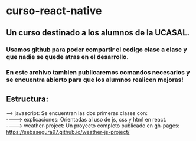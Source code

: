 # curso-react-native

## Un curso destinado a los alumnos de la UCASAL.

### Usamos github para poder compartir el codigo clase a clase y que nadie se quede atras en el desarrollo.
### En este archivo tambien publicaremos comandos necesarios y se encuentra abierto para que los alumnos realicen mejoras!

## Estructura:

--> javascript: Se encuentran las dos primeras clases con:   
----> explicaciones: Orientadas al uso de js, css y html en react.   
----> weather-project: Un proyecto completo publicado en gh-pages: <https://sebasegura97.github.io/weather-js-project/>   
